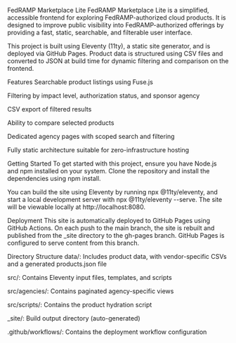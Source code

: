 FedRAMP Marketplace Lite
FedRAMP Marketplace Lite is a simplified, accessible frontend for exploring FedRAMP-authorized cloud products. It is designed to improve public visibility into FedRAMP-authorized offerings by providing a fast, static, searchable, and filterable user interface.

This project is built using Eleventy (11ty), a static site generator, and is deployed via GitHub Pages. Product data is structured using CSV files and converted to JSON at build time for dynamic filtering and comparison on the frontend.

Features
Searchable product listings using Fuse.js

Filtering by impact level, authorization status, and sponsor agency

CSV export of filtered results

Ability to compare selected products

Dedicated agency pages with scoped search and filtering

Fully static architecture suitable for zero-infrastructure hosting

Getting Started
To get started with this project, ensure you have Node.js and npm installed on your system. Clone the repository and install the dependencies using npm install.

You can build the site using Eleventy by running npx @11ty/eleventy, and start a local development server with npx @11ty/eleventy --serve. The site will be viewable locally at http://localhost:8080.

Deployment
This site is automatically deployed to GitHub Pages using GitHub Actions. On each push to the main branch, the site is rebuilt and published from the \_site directory to the gh-pages branch. GitHub Pages is configured to serve content from this branch.

Directory Structure
data/: Includes product data, with vendor-specific CSVs and a generated products.json file

src/: Contains Eleventy input files, templates, and scripts

src/agencies/: Contains paginated agency-specific views

src/scripts/: Contains the product hydration script

\_site/: Build output directory (auto-generated)

.github/workflows/: Contains the deployment workflow configuration

